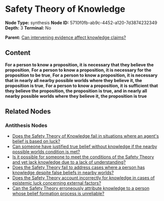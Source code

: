 # Safety Theory of Knowledge

**Node Type:** synthesis
**Node ID:** 5710f0fb-ab9c-4452-a120-7d3874232349
**Depth:** 3
**Terminal:** No

**Parent:** [Can intervening evidence affect knowledge claims?](can-intervening-evidence-affect-knowledge-claims-antithesis-f386b87d-708b-4a52-ac50-cf1e5b3898f8.md)

## Content

**For a person to know a proposition, it is necessary that they believe the proposition**, **For a person to know a proposition, it is necessary for the proposition to be true**, **For a person to know a proposition, it is necessary that in nearly all nearby possible worlds where they believe it, the proposition is true**, **For a person to know a proposition, it is sufficient that they believe the proposition, the proposition is true, and in nearly all nearby possible worlds where they believe it, the proposition is true**

## Related Nodes

### Antithesis Nodes

- [Does the Safety Theory of Knowledge fail in situations where an agent's belief is based on luck?](does-the-safety-theory-of-knowledge-fail-in-situations-where-an-agents-belief-is-based-on-luck-antithesis-7c65bca4-15ff-43d8-8d49-340192a4b795.md)
- [Can someone have justified true belief without knowledge if the nearby possible worlds condition is met?](can-someone-have-justified-true-belief-without-knowledge-if-the-nearby-possible-worlds-condition-is-met-antithesis-a23ee503-5780-4921-b2ec-1348d2d193ad.md)
- [Is it possible for someone to meet the conditions of the Safety Theory and yet lack knowledge due to a lack of understanding?](is-it-possible-for-someone-to-meet-the-conditions-of-the-safety-theory-and-yet-lack-knowledge-due-to-a-lack-of-understanding-antithesis-c121e99f-91ed-4369-93be-b5d1edb041d2.md)
- [Does the Safety Theory fail to address cases where a person has knowledge despite false beliefs in nearby worlds?](does-the-safety-theory-fail-to-address-cases-where-a-person-has-knowledge-despite-false-beliefs-in-nearby-worlds-antithesis-f9560262-7bd7-4623-9215-1b07596ed84f.md)
- [Does the Safety Theory account incorrectly for knowledge in cases of epistemic luck concerning external factors?](does-the-safety-theory-account-incorrectly-for-knowledge-in-cases-of-epistemic-luck-concerning-external-factors-antithesis-03b0e40f-f8e8-4022-abd1-a73712577f0d.md)
- [Can the Safety Theory erroneously attribute knowledge to a person whose belief formation process is unreliable?](can-the-safety-theory-erroneously-attribute-knowledge-to-a-person-whose-belief-formation-process-is-unreliable-antithesis-e6e92507-69d3-41e1-8979-e8a3472bb710.md)
